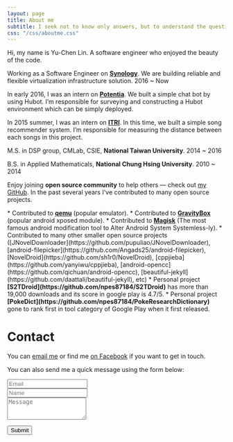 ```yaml
---
layout: page
title: About me
subtitle: I seek not to know only answers, but to understand the questions.
css: "/css/aboutme.css"
---
```


Hi, my name is Yu-Chen Lin. A software engineer who enjoyed the beauty of the code.

<p class="about-text">
<span class="fa fa-briefcase about-icon"></span>
Working as a Software Engineer on <strong><a href="https://www.synology.com/en-global">Synology</a></strong>. We are building reliable and flexible virtualization infrastructure solution. 2016 ~ Now
</p>

<p class="about-text">
<span class="fa fa-briefcase about-icon"></span>
In early 2016, I was an intern on <strong><a href="http://potentia.asia/">Potentia</a></strong>. We built a simple chat bot by using Hubot. I’m responsible for surveying and constructing a Hubot environment which can be simply deployed.
</p>

<p class="about-text">
<span class="fa fa-briefcase about-icon"></span>
In 2015 summer, I was an intern on <strong><a href="https://www.itri.org.tw/">ITRI</a></strong>. In this time, we built a simple song recommender system. I’m responsible for measuring the distance between each songs in this project.
</p>

<p class="about-text">
<span class="fa fa-graduation-cap about-icon"></span>
M.S. in DSP group, CMLab, CSIE, <strong>National Taiwan University</strong>. 2014 ~ 2016
</p>

<p class="about-text">
<span class="fa fa-graduation-cap about-icon"></span>
B.S. in Applied Mathematicals, <strong>National Chung Hsing University</strong>. 2010 ~ 2014
</p>

<p class="about-text">
<span class="fa fa-code about-icon"></span>
Enjoy joining <strong>open source community</strong> to help others &mdash; check out <a href="https://github.com/npes87184">my GitHub</a>. In the past several years I've contributed to many open source projects.
</p>
* Contributed to <strong><a href="https://www.qemu.org/">qemu</a></strong> (popular emulator).
* Contributed to <strong><a href="https://github.com/GravityBox/GravityBox">GravityBox</a></strong> (popular android xposed module).
* Contributed to <strong><a href="https://github.com/topjohnwu/Magisk">Magisk</a></strong> (The most famous android modification tool to Alter Android System Systemless-ly).
* Contributed to many other smaller open source projects ([JNovelDownloader](https://github.com/pupuliao/JNovelDownloader), [android-filepicker](https://github.com/Angads25/android-filepicker), [NovelDroid](https://github.com/sh1r0/NovelDroid), [cppjieba](https://github.com/yanyiwu/cppjieba), [android-opencc](https://github.com/qichuan/android-opencc), [beautiful-jekyll](https://github.com/daattali/beautiful-jekyll), etc)
* Personal project <strong>[S2TDroid](https://github.com/npes87184/S2TDroid)</strong> has more than 19,000 downloads and its score in google play is 4.7/5.
* Personal project <strong>[PokeDict](https://github.com/npes87184/PokeResearchDictionary)</strong> gone to rank first in tool category of Google Play when it first released.

<div id="contactme-section">
<h1 id="contact">Contact</h1>

<!--
<div class="alert alert-danger" role="alert">
I will be away until Feb 6, with very limited time to work. My responses will be slow during this period.
</div>
-->



<p>You can <a href="mailto:npes87184@gmail.com?subject=Hello from npes87184.github.io">email me</a> or find me <a href="https://www.facebook.com/npes87184">on Facebook</a> if you want to get in touch.
<form action="https://formspree.io/npes87184@gmail.com" method="POST" class="form" id="contact-form">
  <p>You can also send me a quick message using the form below:</p>
  <div class="row">
    <div class="col-xs-6">
      <input type="email" name="_replyto" class="form-control input-lg" placeholder="Email" title="Email">
    </div>
    <div class="col-xs-6">
      <input type="text" name="name" class="form-control input-lg" placeholder="Name" title="Name">
    </div>
  </div>
  <input type="hidden" name="_subject" value="New submission from deanattali.com">
  <textarea type="text" name="content" class="form-control input-lg" placeholder="Message" title="Message" required="required" rows="3"></textarea>
  <input type="text" name="_gotcha" style="display:none">
  <input type="hidden" name="_next" value="./aboutme?message=Your message was sent successfully, thanks!" />
  
  <button type="submit" class="btn btn-lg btn-primary">Submit</button>
</form>
